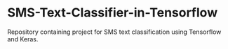 # SMS-Text-Classifier-in-Tensorflow
Repository containing project for SMS text classification using Tensorflow and Keras.

